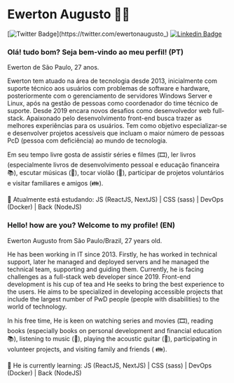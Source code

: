 <!--
### Hi there 👋


**ewerton-augusto/ewerton-augusto** is a ✨ _special_ ✨ repository because its `README.md` (this file) appears on your GitHub profile.

Here are some ideas to get you started:

- 🔭 I’m currently working on ...
- 🌱 I’m currently learning ...
- 👯 I’m looking to collaborate on ...
- 🤔 I’m looking for help with ...
- 💬 Ask me about ...
- 📫 How to reach me: ...
- 😄 Pronouns: ...
- ⚡ Fun fact: ...
-->

# Ewerton Augusto :man_technologist: 

[![Twitter Badge](https://img.shields.io/badge/-Twitter-1ca0f1?style=flat-square&labelColor=1ca0f1&logo=twitter&logoColor=white&link=https://twitter.com/ewertonaugusto_)](https://twitter.com/ewertonaugusto_)
[![Linkedin Badge](https://img.shields.io/badge/-LinkedIn-blue?style=flat-square&logo=Linkedin&logoColor=white&link=https://www.linkedin.com/in/ewerton-augusto)](https://www.linkedin.com/in/ewerton-augusto)

### Olá! tudo bom? Seja bem-vindo ao meu perfil! (PT)

Ewerton de São Paulo, 27 anos.

Ewerton tem atuado na área de tecnologia desde 2013, inicialmente com suporte técnico aos usuários com problemas de software e hardware, posteriormente com o gerenciamento de servidores Windows Server e Linux, após na gestão de pessoas como coordenador do time técnico de suporte. Desde 2019 encara novos desafios como desenvolvedor web full-stack. Apaixonado pelo desenvolvimento front-end busca trazer as melhores experiências para os usuários. Tem como objetivo especializar-se e desenvolver projetos acessíveis que incluam o maior número de pessoas PcD (pessoa com deficiência) ao mundo de tecnologia.

Em seu tempo livre gosta de assistir séries e filmes (🎞️), ler livros (especialmente livros de desenvolvimento pessoal e educação financeira 📚), escutar músicas (🎵), tocar violão (:guitar:), participar de projetos voluntários e visitar familiares e amigos (:family:).

🌱 Atualmente está estudando: JS (ReactJS, NextJS) | CSS (sass) | DevOps (Docker) | Back (NodeJS)

### Hello! how are you? Welcome to my profile! (EN)

Ewerton Augusto from São Paulo/Brazil, 27 years old.

He has been working in IT since 2013. Firstly, he has worked in technical support, later he managed and deployed servers and he managed the technical team, supporting and guiding them. Currently, he is facing challenges as a full-stack web developer since 2019. Front-end development is his cup of tea and He seeks to bring the best experience to the users. He aims to be specialized in developing accessible projects that include the largest number of PwD people (people with disabilities) to the world of technology.

In his free time, He is keen on watching series and movies (🎞️), reading books (especially books on personal development and financial education 📚), listening to music (🎵), playing the acoustic guitar (🎸), participating in volunteer projects, and visiting family and friends ( 👪).

🌱 He is currently learning: JS (ReactJS, NextJS) | CSS (sass) | DevOps (Docker) | Back (NodeJS)
